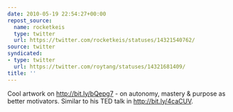 ```yaml
---
date: 2010-05-19 22:54:27+00:00
repost_source:
  name: rocketkeis
  type: twitter
  url: https://twitter.com/rocketkeis/statuses/14321540762/
source: twitter
syndicated:
- type: twitter
  url: https://twitter.com/roytang/statuses/14321681409/
title: ''
---
```


Cool artwork on http://bit.ly/bQepg7 - on autonomy, mastery & purpose as better motivators. Similar to his TED talk in http://bit.ly/4caCUV.